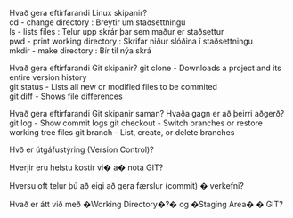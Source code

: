 Hvað gera eftirfarandi Linux skipanir? <br>
cd - change directory           : Breytir um staðsettningu           <br>
ls -  lists files               : Telur upp skrár þar sem maður er staðsettur           <br>
pwd - print working directory   : Skrifar niður slóðina í staðsettningu    <br>
mkdir - make directory          : Bír til nýa skrá    <br>

Hvað gera eftirfarandi Git skipanir?
git clone - Downloads a project and its entire version history  <br>
git status - Lists all new or modified files to be commited     <br>
git diff - Shows file differences   <br>

Hvað gera eftirfarandi Git skipanir saman? Hvaða gagn er að þeirri aðgerð?
git log -  Show commit logs
git checkout - Switch branches or restore working tree files
git branch - List, create, or delete branches

Hvð er útgáfustýring (Version Control)?

Hverjir eru helstu kostir vi� a� nota GIT?

Hversu oft telur þú að eigi að gera færslur (commit) � verkefni?

Hvað er átt við með �Working Directory�?� og �Staging Area� � GIT?